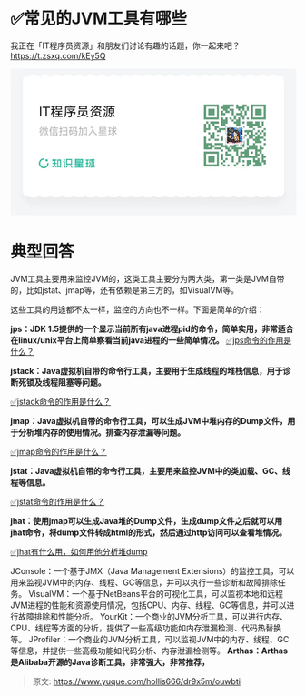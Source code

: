 # ✅常见的JVM工具有哪些

我正在「IT程序员资源」和朋友们讨论有趣的话题，你⼀起来吧？
https://t.zsxq.com/kEy5Q

![image-20240821150045897](✅常见的JVM工具有哪些.assets/image-20240821150045897.png)


# 典型回答

JVM工具主要用来监控JVM的，这类工具主要分为两大类，第一类是JVM自带的，比如jstat、jmap等，还有依赖是第三方的，如VisualVM等。

这些工具的用途都不太一样，监控的方向也不一样。下面是简单的介绍：

**jps：JDK 1.5提供的一个显示当前所有java进程pid的命令，简单实用，非常适合在linux/unix平台上简单察看当前java进程的一些简单情况。**
[✅jps命令的作用是什么？](https://www.yuque.com/hollis666/dr9x5m/zqvswmpgrsr2x4lg?view=doc_embed)

**jstack：Java虚拟机自带的命令行工具，主要用于生成线程的堆栈信息，用于诊断死锁及线程阻塞等问题。**

[✅jstack命令的作用是什么？](https://www.yuque.com/hollis666/dr9x5m/hc8uutqs3wnsenr9?view=doc_embed)

**jmap：Java虚拟机自带的命令行工具，可以生成JVM中堆内存的Dump文件，用于分析堆内存的使用情况。排查内存泄漏等问题。**

[✅jmap命令的作用是什么？](https://www.yuque.com/hollis666/dr9x5m/inr6hifpadl24nao?view=doc_embed)

**jstat：Java虚拟机自带的命令行工具，主要用来监控JVM中的类加载、GC、线程等信息。**

[✅jstat命令的作用是什么？](https://www.yuque.com/hollis666/dr9x5m/nl7i1d66zs9g3lgb?view=doc_embed)

**jhat：使用jmap可以生成Java堆的Dump文件，生成dump文件之后就可以用jhat命令，将dump文件转成html的形式，然后通过http访问可以查看堆情况。**

[✅jhat有什么用，如何用他分析堆dump](https://www.yuque.com/hollis666/dr9x5m/nhd29y82stcf64bi?view=doc_embed)

JConsole：一个基于JMX（Java Management Extensions）的监控工具，可以用来监视JVM中的内存、线程、GC等信息，并可以执行一些诊断和故障排除任务。
VisualVM：一个基于NetBeans平台的可视化工具，可以监视本地和远程JVM进程的性能和资源使用情况，包括CPU、内存、线程、GC等信息，并可以进行故障排除和性能分析。
YourKit：一个商业的JVM分析工具，可以进行内存、CPU、线程等方面的分析，提供了一些高级功能如内存泄漏检测、代码热替换等。
JProfiler：一个商业的JVM分析工具，可以监视JVM中的内存、线程、GC等信息，并提供一些高级功能如代码分析、内存泄漏检测等。
**Arthas：Arthas 是Alibaba开源的Java诊断工具，非常强大，非常推荐，**


> 原文: <https://www.yuque.com/hollis666/dr9x5m/ouwbti>
